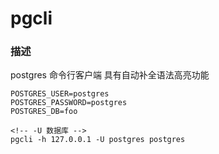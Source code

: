 # pgcli

### 描述
postgres 命令行客户端
具有自动补全语法高亮功能

```shell
POSTGRES_USER=postgres
POSTGRES_PASSWORD=postgres
POSTGRES_DB=foo

<!-- -U 数据库 -->
pgcli -h 127.0.0.1 -U postgres postgres
```
